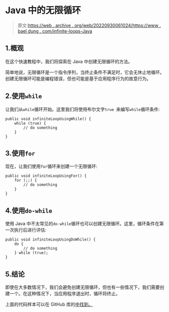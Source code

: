 # Java 中的无限循环

> 原文:[https://web . archive . org/web/20220930061024/https://www . bael dung . com/infinite-loops-Java](https://web.archive.org/web/20220930061024/https://www.baeldung.com/infinite-loops-java)

## 1.概观

在这个快速教程中，我们将探索在 Java 中创建无限循环的方法。

简单地说，无限循环是一个指令序列，当终止条件不满足时，它会无休止地循环。创建无限循环可能是编程错误，但也可能是基于应用程序行为的故意行为。

## 2.使用`while`

让我们从`while`循环开始。这里我们将使用布尔文字`true `来编写`while`循环条件:

```
public void infiniteLoopUsingWhile() {
    while (true) {
        // do something
    }
}
```

## 3.使用`for`

现在，让我们使用`for`循环来创建一个无限循环:

```
public void infiniteLoopUsingFor() {
    for (;;) {
        // do something
    }
}
```

## 4.使用`do-while`

使用 Java 中不太常见的`do-while`循环也可以创建无限循环。这里，循环条件在第一次执行后进行评估:

```
public void infiniteLoopUsingDoWhile() {
    do {
        // do something
    } while (true);
}
```

## 5.结论

即使在大多数情况下，我们会避免创建无限循环，但也有一些情况下，我们需要创建一个。在这种情况下，当应用程序退出时，循环将终止。

上面的代码样本可以在 GitHub 库的[中找到。](https://web.archive.org/web/20221126215734/https://github.com/eugenp/tutorials/tree/master/core-java-modules/core-java-lang)